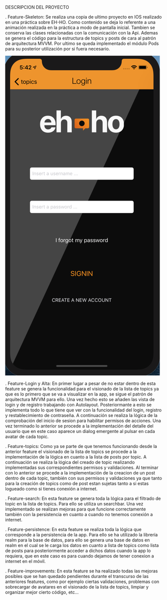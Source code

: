 DESCRIPCION DEL PROYECTO

. Feature-Skeleton:
  Se realiza una copia de ultimo proyecto en IOS realizado en una práctica sobre EH-HO.
  Como contenido se deja lo referente a una animación realizada en la práctica a modo de pantalla inicial.
  Tambien se conserva las clases relacionadas con la comunicación con la Api.
  Ademas se genera el código para la estructura de topics y posts de cara al patrón de arquitectura MVVM.
  Por ultimo se queda implementado el módulo Pods para su posterior utilización por si fuera necesario.
  
  ![ScreenShot](https://github.com/jacobomd/protectFinalIOSJacobo/blob/master/Eh-Ho/Resources/ArtWork/Assets.xcassets/Screenshot%20login%20user.imageset/Screenshot%20login%20user.png)
  
. Feature-Login y Alta:
  En primer lugar a pesar de no estar dentro de esta feature se genera la funcionalidad para el visionado de la lista de 
  topics ya que es lo primero que se va a visualizar en la app, se sigue el patrón de arquitectura MVVM para ello. Una
  vez hecho esto se añaden las vista de login y de registro trabajando con Autolayout. Posteriormante a esto se 
  implementa todo lo que tiene que ver con la funcionalidad del login, registro y restablecimiento de contraseña.
  A continuación se realiza la lógica de la comprobación del inicio de sesion para habilitar permisos de acciones.
  Una vez terminado lo anterior se procede a la implementación del detalle del usuario que en este caso aparece un 
  dialog emergente al pulsar en cada avatar de cada topic.
  
. Feature-topics:
  Como ya se parte de que tenemos funcionando desde la anterior feature el visionado de la lista de topics se procede a 
  la implementación de la lógica en cuanto a la lista de posts por topic. A continuación se realiza la lógica del creado
  de topic realizando implementadas sus correspondientes permisos y validaciones.
  Al terminar con lo anterior se procede a la implementación de la creacion de un post dentro de cada topic, también 
  con sus permisos y validaciones ya que tanto para la creación de topics como de post estan sujetas tanto a si 
  estas logueado como si tienes conexión a internet.
  
. Feature-search:
  En esta feature se genera toda la lógica para el filtrado de topic en la lista de topics. Para ello se utiliza
  un searchbar. Una vez implementado se realizan mejoras para que funcione correctamente también con la persistencia
  en cuanto a cuando no tenemos conexión a internet.
  
. Feature-persistence:
  En esta feature se realiza toda la lógica que corresponde a la persistencia de la app. Para ello se ha utilizado la
  librería realm para la base de datos, para ello se genera una base de datos en realm en el cual se le carga los 
  datos en cuanto a lista de topics como  lista de posts para posteriormente acceder a dichos datos cuando la app
  lo requiera, que en este caso es para cuando dejamos de tener conexion a internet en el móvil.
  
. Feature-improvements:
  En esta feature se ha realizado todas las mejoras posibles que se han quedado pendientes durante el transcurso 
  de las anteriores features, como por ejemplo ciertas validaciones, problemas con sobrecargar de avatares en el 
  visionado de la lista de topics, limpiar y organizar mejor cierto código, etc...

